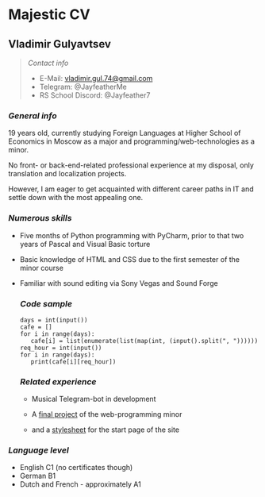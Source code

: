 # **Majestic CV**

## Vladimir Gulyavtsev

 > *Contact info*
 > * E-Mail: vladimir.gul.74@gmail.com
 > * Telegram: @JayfeatherMe
 > * RS School Discord: @Jayfeather7 

 ### *General info*
 19 years old, currently studying Foreign Languages at Higher School of Economics in Moscow as a major and programming/web-technologies as a minor.
 
 No front- or back-end-related professional experience at my disposal, only translation and localization projects.
 
 However, I am eager to get acquainted with different career paths in IT and settle down with the most appealing one.

### *Numerous skills*
 * Five months of Python programming with PyCharm, prior to that two years of Pascal and Visual Basic torture

 * Basic knowledge of HTML and CSS due to the first semester of the minor course 
    
 * Familiar with sound editing via Sony Vegas and Sound Forge

    ### *Code sample*
     ```
     days = int(input())
     cafe = []
     for i in range(days):
        cafe[i] = list(enumerate(list(map(int, (input().split(", "))))))
     req_hour = int(input())
     for i in range(days):
        print(cafe[i][req_hour])
     ```
    ### *Related experience*
     * Musical Telegram-bot in development

     * A [final project](https://github.com/Jayfeather7/final-turd/blob/master/index.html) of the web-programming minor

     * and a [stylesheet](https://github.com/Jayfeather7/final-turd/blob/master/turdstyle2.css) for the start page of the site 

### *Language level*
 * English C1 (no certificates though)
 * German B1
 * Dutch and French - approximately A1